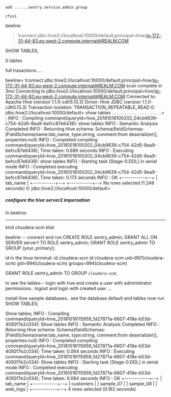 ```
add ......sentry.service.admin.group

cfusi
```

beeline
>!connect jdbc:hive2://localhost:10000/default;principal=hive/ip-172-31-44-83.eu-west-2.compute.internal@REALM.COM

SHOW TABLES;

0 tables

full trasactions.....

beeline> !connect jdbc:hive2://localhost:10000/default;principal=hive/ip-172-31-44-83.eu-west-2.compute.internal@REALM.COM
scan complete in 3ms
Connecting to jdbc:hive2://localhost:10000/default;principal=hive/ip-172-31-44-83.eu-west-2.compute.internal@REALM.COM
Connected to: Apache Hive (version 1.1.0-cdh5.13.3)
Driver: Hive JDBC (version 1.1.0-cdh5.13.3)
Transaction isolation: TRANSACTION_REPEATABLE_READ
0: jdbc:hive2://localhost:10000/default> show tables
. . . . . . . . . . . . . . . . . . . .> ;
INFO  : Compiling command(queryId=hive_20181018100202_04cb9639-c754-42d5-8ea9-befcc87e6436): show tables
INFO  : Semantic Analysis Completed
INFO  : Returning Hive schema: Schema(fieldSchemas:[FieldSchema(name:tab_name, type:string, comment:from deserializer)], properties:null)
INFO  : Completed compiling command(queryId=hive_20181018100202_04cb9639-c754-42d5-8ea9-befcc87e6436); Time taken: 0.686 seconds
INFO  : Executing command(queryId=hive_20181018100202_04cb9639-c754-42d5-8ea9-befcc87e6436): show tables
INFO  : Starting task [Stage-0:DDL] in serial mode
INFO  : Completed executing command(queryId=hive_20181018100202_04cb9639-c754-42d5-8ea9-befcc87e6436); Time taken: 0.173 seconds
INFO  : OK
+-----------+--+
| tab_name  |
+-----------+--+
+-----------+--+
No rows selected (1.246 seconds)
0: jdbc:hive2://localhost:10000/default>


##### configure the hive server2 impersation

In beeline:


--------
kinit cloudera-scm
klist

beeline -- connect and run 
CREATE ROLE sentry_admin;
GRANT ALL ON SERVER server1 TO ROLE sentry_admin;
GRANT ROLE sentry_admin TO GROUP {your_primary};

id in the linux terminal:  id cloudera-scm
id cloudera-scm
uid=997(cloudera-scm) gid=994(cloudera-scm) groups=994(cloudera-scm)

GRANT ROLE sentry_admin TO GROUP `cloudera-scm`;

to see the tables-- login with hue and create a user with administrator permissions..
logout and login with created user ...

install hive  sample databases.. see the database default and tables
now run
SHOW TABLES;

Show tables;
INFO  : Compiling command(queryId=hive_20181018115959_1d27871a-6607-418e-b53d-4092f7e2c034): Show tables
INFO  : Semantic Analysis Completed
INFO  : Returning Hive schema: Schema(fieldSchemas:[FieldSchema(name:tab_name, type:string, comment:from deserializer)], properties:null)
INFO  : Completed compiling command(queryId=hive_20181018115959_1d27871a-6607-418e-b53d-4092f7e2c034); Time taken: 0.064 seconds
INFO  : Executing command(queryId=hive_20181018115959_1d27871a-6607-418e-b53d-4092f7e2c034): Show tables
INFO  : Starting task [Stage-0:DDL] in serial mode
INFO  : Completed executing command(queryId=hive_20181018115959_1d27871a-6607-418e-b53d-4092f7e2c034); Time taken: 0.084 seconds
INFO  : OK
+------------+--+
|  tab_name  |
+------------+--+
| customers  |
| sample_07  |
| sample_08  |
| web_logs   |
+------------+--+
4 rows selected (0.162 seconds)


